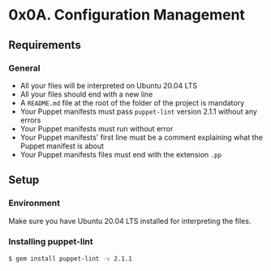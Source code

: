 # 0x0A. Configuration Management

## Requirements

### General
- All your files will be interpreted on Ubuntu 20.04 LTS
- All your files should end with a new line
- A `README.md` file at the root of the folder of the project is mandatory
- Your Puppet manifests must pass `puppet-lint` version 2.1.1 without any errors
- Your Puppet manifests must run without error
- Your Puppet manifests' first line must be a comment explaining what the Puppet manifest is about
- Your Puppet manifests files must end with the extension `.pp`

## Setup

### Environment
Make sure you have Ubuntu 20.04 LTS installed for interpreting the files.

### Installing puppet-lint
```bash
$ gem install puppet-lint -v 2.1.1
